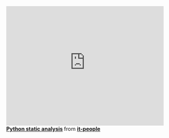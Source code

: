 <iframe width="420" height="320" src="http://www.youtube.com/embed/-UMzPDr87JU" frameborder="0" allowfullscreen></iframe>

<div class="presentation">
<div style="margin-bottom:5px"> <strong> <a href="http://blog.pirx.ru/media/files/2013/python-static-analysis-talk/python-static-analysis.html#1" title="Python static analysis" target="_blank">Python static analysis</a> </strong> from <strong><a href="http://www.slideshare.net/it-people" target="_blank">it-people</a></strong></div>
</div>
